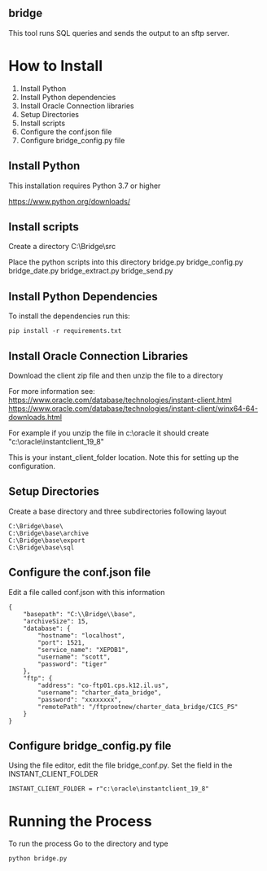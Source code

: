 bridge
------


This tool runs SQL queries and sends the output to an sftp server.


How to Install
==============
1. Install Python
2. Install Python dependencies
3. Install Oracle Connection libraries
4. Setup Directories
5. Install scripts
6. Configure the conf.json file
6. Configure bridge_config.py file

Install Python
--------------------------
This installation requires Python 3.7 or higher

https://www.python.org/downloads/


Install scripts
---------------
Create a directory C:\Bridge\src

Place the python scripts into this directory 
bridge.py
bridge_config.py
bridge_date.py
bridge_extract.py
bridge_send.py

Install Python Dependencies
--------------------------
To install the dependencies run this:

```
pip install -r requirements.txt
```


Install Oracle Connection Libraries
--------------------------

Download the client zip file and then unzip the file to a directory

For more information see:
https://www.oracle.com/database/technologies/instant-client.html
https://www.oracle.com/database/technologies/instant-client/winx64-64-downloads.html

For example if you unzip the file in c:\oracle it should  create "c:\oracle\instantclient_19_8\"

This is your instant_client_folder location. Note this for setting up the configuration.


Setup Directories
--------------------------

Create a base directory and three subdirectories following layout
```
C:\Bridge\base\
C:\Bridge\base\archive
C:\Bridge\base\export
C:\Bridge\base\sql
```



Configure the conf.json file
--------------------------

Edit a file called conf.json with this information
```
{
    "basepath": "C:\\Bridge\\base",
    "archiveSize": 15,
    "database": {
        "hostname": "localhost",
        "port": 1521,
        "service_name": "XEPDB1",
        "username": "scott",
        "password": "tiger"
    },
    "ftp": {
        "address": "co-ftp01.cps.k12.il.us",
        "username": "charter_data_bridge",
        "password": "xxxxxxxx",
        "remotePath": "/ftprootnew/charter_data_bridge/CICS_PS"
    }
}
```
Configure bridge_config.py file
------------------------------
Using the file editor, edit the file bridge_conf.py.  Set the field in the INSTANT_CLIENT_FOLDER

```
INSTANT_CLIENT_FOLDER = r"c:\oracle\instantclient_19_8"
```



Running the Process
====================
To run the process
Go to the directory and type
```
python bridge.py
```
